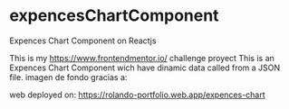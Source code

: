 # expencesChartComponent

Expences Chart Component on Reactjs

This is my https://www.frontendmentor.io/ challenge proyect
This is an Expences Chart Component wich have dinamic data called from a JSON file.
imagen de fondo gracias a:

<!-- <a href='https://www.freepik.es/vectores/formas-diseno'>Vector de formas de diseno creado por freepik - www.freepik.es</a> -->

web deployed on:
https://rolando-portfolio.web.app/expences-chart
